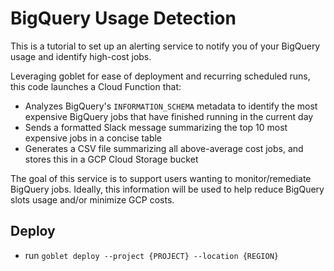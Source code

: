 # BigQuery Usage Detection

This is a tutorial to set up an alerting service to notify you of your BigQuery usage and identify high-cost jobs.

Leveraging goblet for ease of deployment and recurring scheduled runs, this code launches a Cloud Function that:
- Analyzes BigQuery's `INFORMATION_SCHEMA` metadata to identify the most expensive BigQuery jobs that have finished running in the current day
- Sends a formatted Slack message summarizing the top 10 most expensive jobs in a concise table
- Generates a CSV file summarizing all above-average cost jobs, and stores this in a GCP Cloud Storage bucket

The goal of this service is to support users wanting to monitor/remediate BigQuery jobs. Ideally, this information will be used to help reduce BigQuery slots usage and/or minimize GCP costs.

## Deploy 

* run ```goblet deploy --project {PROJECT} --location {REGION}```
